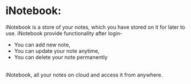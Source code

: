 # iNotebook:

iNotebook is a store of your notes, which you have stored on it for later to use.
iNotebook provide functionality after login-<br/>
* You can add new note,
* You can update your note anytime,
* You can delete your note permanently
<br/>
iNotebook, all your notes on cloud and access it from anywhere.